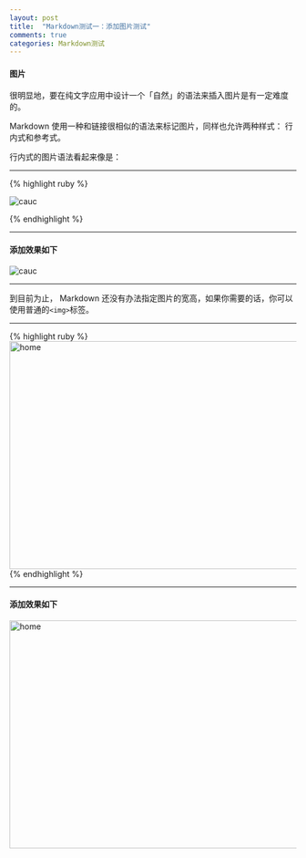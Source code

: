 ```yaml
---
layout: post
title:  "Markdown测试一：添加图片测试"
comments: true
categories: Markdown测试
---
```


#### 图片

很明显地，要在纯文字应用中设计一个「自然」的语法来插入图片是有一定难度的。

Markdown 使用一种和链接很相似的语法来标记图片，同样也允许两种样式： 行内式和参考式。

行内式的图片语法看起来像是：

---

{% highlight ruby %}

![cauc](https://luyuxuan1998.github.io/pictures/cauc.jpg)

{% endhighlight %}	

---

#### 添加效果如下

![cauc](https://luyuxuan1998.github.io/pictures/cauc.jpg)

---

到目前为止， Markdown 还没有办法指定图片的宽高，如果你需要的话，你可以使用普通的`<img>`标签。

---
{% highlight ruby %}
<img src="https://luyuxuan1998.github.io/pictures/home.jpg" alt="home" width="540" height="400">
{% endhighlight %}	

---
#### 添加效果如下

<img src="https://luyuxuan1998.github.io/pictures/home.jpg" alt="home" width="540" height="400">
